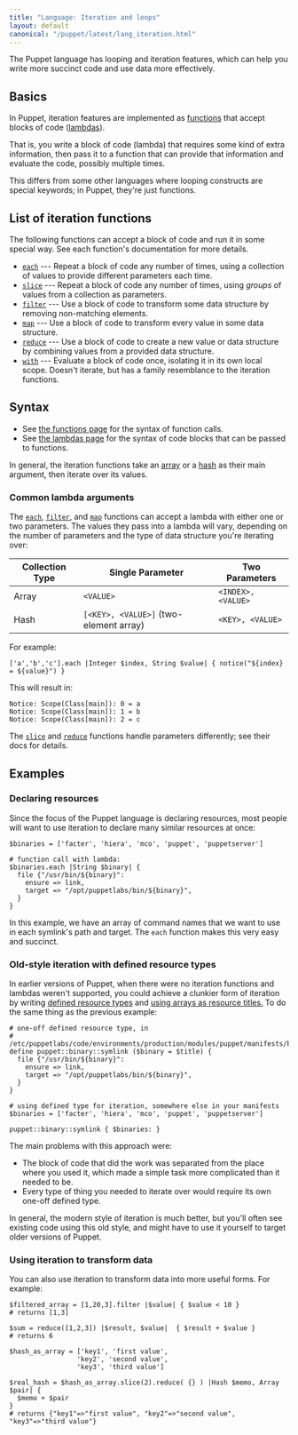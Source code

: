 ```yaml
---
title: "Language: Iteration and loops"
layout: default
canonical: "/puppet/latest/lang_iteration.html"
---
```


[functions]: ./lang_functions.html
[lambdas]: ./lang_lambdas.html
[each]: ./function.html#each
[slice]: ./function.html#slice
[filter]: ./function.html#filter
[map]: ./function.html#map
[reduce]: ./function.html#reduce
[with]: ./function.html#with
[array]: ./lang_data_array.html
[hash]: ./lang_data_hash.html
[defined types]: ./lang_defined_types.html
[array_titles]: ./lang_resources_advanced.html#arrays-of-titles


The Puppet language has looping and iteration features, which can help you write more succinct code and use data more effectively.

## Basics


In Puppet, iteration features are implemented as [functions][] that accept blocks of code ([lambdas][]).

That is, you write a block of code (lambda) that requires some kind of extra information, then pass it to a function that can provide that information and evaluate the code, possibly multiple times.

This differs from some other languages where looping constructs are special keywords; in Puppet, they're just functions.

## List of iteration functions


The following functions can accept a block of code and run it in some special way. See each function's documentation for more details.

* [`each`][each] --- Repeat a block of code any number of times, using a collection of values to provide different parameters each time.
* [`slice`][slice] --- Repeat a block of code any number of times, using _groups_ of values from a collection as parameters.
* [`filter`][filter] --- Use a block of code to transform some data structure by removing non-matching elements.
* [`map`][map] --- Use a block of code to transform every value in some data structure.
* [`reduce`][reduce] --- Use a block of code to create a new value or data structure by combining values from a provided data structure.
* [`with`][with] --- Evaluate a block of code once, isolating it in its own local scope. Doesn't iterate, but has a family resemblance to the iteration functions.

## Syntax


* See [the functions page][functions] for the syntax of function calls.
* See [the lambdas page][lambdas] for the syntax of code blocks that can be passed to functions.

In general, the iteration functions take an [array][] or a [hash][] as their main argument, then iterate over its values.

### Common lambda arguments

The [`each`][each], [`filter`][filter], and [`map`][map] functions can accept a lambda with either one or two parameters. The values they pass into a lambda will vary, depending on the number of parameters and the type of data structure you're iterating over:

Collection Type | Single Parameter                       | Two Parameters
----------------|----------------------------------------|-------------------
Array           | `<VALUE>`                              | `<INDEX>, <VALUE>`
Hash            | `[<KEY>, <VALUE>]` (two-element array) | `<KEY>, <VALUE>`

For example:

``` puppet
['a','b','c'].each |Integer $index, String $value| { notice("${index} = ${value}") }
```

This will result in:

    Notice: Scope(Class[main]): 0 = a
    Notice: Scope(Class[main]): 1 = b
    Notice: Scope(Class[main]): 2 = c

The [`slice`][slice] and [`reduce`][reduce] functions handle parameters differently; see their docs for details.


## Examples


### Declaring resources

Since the focus of the Puppet language is declaring resources, most people will want to use iteration to declare many similar resources at once:

``` puppet
$binaries = ['facter', 'hiera', 'mco', 'puppet', 'puppetserver']

# function call with lambda:
$binaries.each |String $binary| {
  file {"/usr/bin/${binary}":
    ensure => link,
    target => "/opt/puppetlabs/bin/${binary}",
  }
}
```

In this example, we have an array of command names that we want to use in each symlink's path and target. The `each` function makes this very easy and succinct.

### Old-style iteration with defined resource types

In earlier versions of Puppet, when there were no iteration functions and lambdas weren't supported, you could achieve a clunkier form of iteration by writing [defined resource types][defined types] and [using arrays as resource titles.][array_titles] To do the same thing as the previous example:

``` puppet
# one-off defined resource type, in
# /etc/puppetlabs/code/environments/production/modules/puppet/manifests/binary/symlink.pp
define puppet::binary::symlink ($binary = $title) {
  file {"/usr/bin/${binary}":
    ensure => link,
    target => "/opt/puppetlabs/bin/${binary}",
  }
}

# using defined type for iteration, somewhere else in your manifests
$binaries = ['facter', 'hiera', 'mco', 'puppet', 'puppetserver']

puppet::binary::symlink { $binaries: }
```

The main problems with this approach were:

* The block of code that did the work was separated from the place where you used it, which made a simple task more complicated than it needed to be.
* Every type of thing you needed to iterate over would require its own one-off defined type.

In general, the modern style of iteration is much better, but you'll often see existing code using this old style, and might have to use it yourself to target older versions of Puppet.

### Using iteration to transform data

You can also use iteration to transform data into more useful forms. For example:

``` puppet
$filtered_array = [1,20,3].filter |$value| { $value < 10 }
# returns [1,3]

$sum = reduce([1,2,3]) |$result, $value|  { $result + $value }
# returns 6

$hash_as_array = ['key1', 'first value',
                 'key2', 'second value',
                 'key3', 'third value']

$real_hash = $hash_as_array.slice(2).reduce( {} ) |Hash $memo, Array $pair| {
  $memo + $pair
}
# returns {"key1"=>"first value", "key2"=>"second value", "key3"=>"third value"}
```

